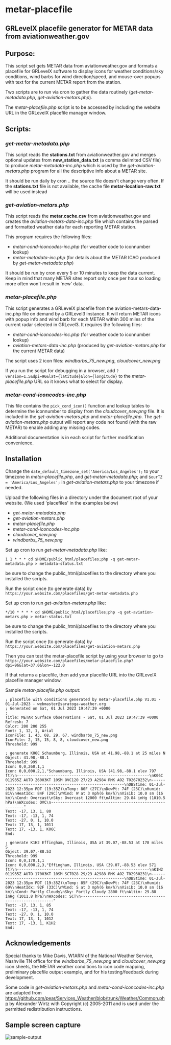 # metar-placefile
## GRLevelX placefile generator for METAR data from aviationweather.gov

## Purpose:

This script set gets METAR data from aviationweather.gov and formats a placefile for GRLevelX software
to display icons for weather conditions/sky conditions, wind barbs for wind direction/speed, and
mouse-over popups with text for the current METAR report from the station.

Two scripts are to run via cron to gather the data routinely (*get-metar-metadata.php*, *get-aviation-metars.php*).  

The *metar-placefile.php* script is to be accessed by including the website URL in the GRLevelX placefile manager window.

## Scripts:

### *get-metar-metadata.php*

This script reads the **stations.txt** from aviationweather.gov and merges optional updates from
**new_station_data.txt** (a comma delimited CSV file) to produce *metar-metadata-inc.php* which
is used by the *get-aviation-metars.php* program for all the descriptive info about a METAR site.

It should be run daily by cron .. the source file doesn't change very often.
If the **stations.txt** file is not available, the cache file **metar-location-raw.txt** will be used instead

### *get-aviation-metars.php*

This script reads the **metar.cache.csv** from aviationweather.gov and creates the 
*aviation-metars-data-inc.php* file which contains the parsed and formatted weather
data for each reporting METAR station. 

This program requires the following files:
-  *metar-cond-iconcodes-inc.php* (for weather code to iconnumber lookup)
-  *metar-metadata-inc.php* (for details about the METAR ICAO produced by *get-metar-metadata.php*)

It should be run by cron every 5 or 10 minutes to keep the data current.  Keep in mind that
many METAR sites report only once per hour so loading more often won't result in 'new' data.

### *metar-placefile.php*

This script generates a GRLevelX placefile from the aviation-metars-data-inc.php 
file on demand by a GRLevel3 instance.  It will return METAR icons with popup info and wind barb
for each METAR within 300 miles of the current radar selected in GRLevel3.
It requires the following files:

-   *metar-cond-iconcodes-inc.php* (for weather code to iconnumber lookup)
-   *aviation-metars-data-inc.php* (produced by *get-aviation-metars.php* for the current METAR data)
   

The script uses 2 icon files:  *windbarbs_75_new.png*, *cloudcover_new.png*

If you run the script for debugging in a browser, add `?version=1.5&dpi=96&lat={latitude}&lon={longitude}` to
the *metar-placefile.php* URL so it knows what to select for display.

### *metar-cond-iconcodes-inc.php*

This file contains the `pick_cond_icon()` function and lookup tables to determine the iconnumber to
display from the *cloudcover_new.png* file.  It is included in the *get-aviation-metars.php* and
*metar-placefile.php*.  The *get-aviation-metars.php* output will report any code not found (with the raw METAR)
to enable adding any missing codes.

Additional documentation is in each script for further modification convenience.

## Installation

Change the `date_default_timezone_set('America/Los_Angeles');` to your timezone in
*metar-placefile.php*, and *get-metar-metadata.php*; 
and `$ourTZ = 'America/Los_Angeles';` in *get-aviation-metars.php*
to your timezone if needed.

Upload the following files in a directory under the document root of your website.  (We used 'placefiles' in the examples below)

- *get-metar-metadata.php*
- *get-aviation-metars.php*
- *metar-placefile.php*
- *metar-cond-iconcodes-inc.php*
- *cloudcover_new.png*
- *windbarbs_75_new.png*
  
Set up cron to run *get-metar-metadata.php* like:
```
1 1 * * * cd $HOME/public_html/placefiles;php -q get-metar-metadata.php > metadata-status.txt
```
be sure to change the public_html/placefiles to the directory where you installed the scripts.

Run the script once (to generate data) by `https://your.website.com/placefiles/get-metar-metadata.php`

Set up cron to run *get-aviation-metars.php* like:

```
*/10 * * * * cd $HOME/public_html/placefiles;php -q get-aviation-metars.php > metar-status.txt
```
be sure to change the public_html/placefiles to the directory where you installed the scripts.

Run the script once (to generate data) by `https://your.website.com/placefiles/get-aviation-metars.php`

Then you can test the metar-placefile script by using your browser to go to
`https://your.website.com/placefiles/metar-placefile.php?dpi=96&lat=37.0&lon=-122.0`

If that returns a placefile, then add your placefile URL into the GRLevelX placefile
manager window.

Sample *metar-placefile.php* output:
```
; placefile with conditions generated by metar-placefile.php V1.01 - 01-Jul-2023 - webmaster@saratoga-weather.org
; Generated on Sat, 01 Jul 2023 19:47:39 +0000
;
Title: METAR Surface Observations - Sat, 01 Jul 2023 19:47:39 +0000 
Refresh: 7
Color: 200 200 255
Font: 1, 12, 1, Arial
IconFile: 1, 43, 68, 29, 67, windbarbs_75_new.png
IconFile: 2, 15, 15, 8, 8, cloudcover_new.png
Threshold: 999

; generate K06C Schaumburg, Illinois, USA at 41.98,-88.1 at 25 miles N 
Object: 41.98,-88.1
Threshold: 999
Icon: 0,0,260,1,1
Icon: 0,0,000,2,1,"Schaumburg, Illinois, USA (41.98,-88.1 elev 797 ft)\n----------------------------------------------------------\nK06C 011935Z AUTO 26003KT 10SM OVC120 27/23 A2984 RMK AO2 T02670232\n----------------------------------------------------------\nOBStime: 01-Jul-2023 12:35pm PDT (19:35Z)\nTemp: 80F (27C)\nDewPt: 74F (23C)\nHumid: 81%\nHeatIdx: 84F (29C)\nWind: W at 3 mph(6 km/h)\nVisib: 10.0 sm (16 km)\nCond: Overcast\nSky: Overcast 12000 ft\nAltim: 29.84 inHg (1010.5 hPa)\nWXcodes: OVC\n----------------------------------------------------------"
Text: -17, 13, 1, 80
Text: -17, -13, 1, 74
Text: -27, 0, 1, 10.0
Text: 17, 13, 1, 1011
Text: 17, -13, 1, K06C
End:

; generate K1H2 Effingham, Illinois, USA at 39.07,-88.53 at 178 miles S 
Object: 39.07,-88.53
Threshold: 999
Icon: 0,0,170,1,1
Icon: 0,0,000,2,3,"Effingham, Illinois, USA (39.07,-88.53 elev 571 ft)\n----------------------------------------------------------\nK1H2 011935Z AUTO 17003KT 10SM SCT028 29/23 A2988 RMK AO2 T02930231\n----------------------------------------------------------\nOBStime: 01-Jul-2023 12:35pm PDT (19:35Z)\nTemp: 85F (29C)\nDewPt: 74F (23C)\nHumid: 69%\nHeatIdx: 92F (33C)\nWind: S at 3 mph(6 km/h)\nVisib: 10.0 sm (16 km)\nCond: Partly Cloudy\nSky: Partly Cloudy 2800 ft\nAltim: 29.88 inHg (1011.8 hPa)\nWXcodes: SCT\n----------------------------------------------------------"
Text: -17, 13, 1, 85
Text: -17, -13, 1, 74
Text: -27, 0, 1, 10.0
Text: 17, 13, 1, 1012
Text: 17, -13, 1, K1H2
End:
```


## Acknowledgements

Special thanks to Mike Davis, W1ARN of the National Weather Service, Nashville TN office
for the *windbarbs_75_new.png* and *cloudcover_new.png* icon sheets,
the METAR weather conditions to icon code mapping, 
preliminary placefile output example, 
and for his testing/feedback during development.   


Some code in *get-aviation-metars.php* and *metar-cond-iconcodes-inc.php* are
adapted from https://github.com/pear/Services_Weather/blob/trunk/Weather/Common.php
by Alexander Wirtz with Copyright (c) 2005-2011 and is used under the
permitted redistribution instructions. 

## Sample screen capture

![sample-output](https://github.com/ktrue/metar-placefile/assets/17507343/4fbe3e21-72e1-40b1-80a3-1a9a235e3a62)
